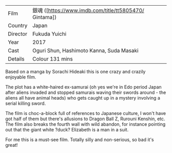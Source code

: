 | | |
|-|-|
Film| &#37504;&#39746; ([https://www.imdb.com/title/tt5805470/ Gintama])
Country|Japan
Director|Fukuda Yuichi
Year|2017
Cast|Oguri Shun, Hashimoto Kanna, Suda Masaki
Details|Colour 131 mins

Based on a manga by Sorachi Hideaki this is one crazy and crazily enjoyable film.

The plot has a white-haired ex-samurai (oh yes we're in Edo period Japan after aliens
invaded and stopped samurais waving their swords around - the aliens all have animal heads) who
gets caught up in a mystery involving a serial killing sword.

The film is choc-a-block full of references to Japanese culture, I won't have got half of them
but there's allusions to Dragon Ball Z, Rurouni Kenshin, etc. The film also breaks the
fourth wall with wild abandon, for instance pointing out that the giant white ?duck? Elizabeth
is a man in a suit.

For me this is a must-see film. Totally silly and non-serious, so bad it's great!



